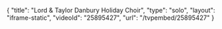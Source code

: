 {
    "title": "Lord & Taylor Danbury Holiday Choir",
    "type": "solo",
    "layout": "iframe-static",
    "videoId": "25895427",
    "url": "\/tvpembed\/25895427"
}